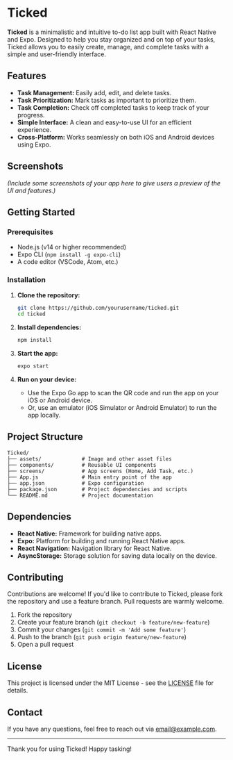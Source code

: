 # Ticked

**Ticked** is a minimalistic and intuitive to-do list app built with React Native and Expo. Designed to help you stay organized and on top of your tasks, Ticked allows you to easily create, manage, and complete tasks with a simple and user-friendly interface.

## Features

- **Task Management:** Easily add, edit, and delete tasks.
- **Task Prioritization:** Mark tasks as important to prioritize them.
- **Task Completion:** Check off completed tasks to keep track of your progress.
- **Simple Interface:** A clean and easy-to-use UI for an efficient experience.
- **Cross-Platform:** Works seamlessly on both iOS and Android devices using Expo.

## Screenshots

*(Include some screenshots of your app here to give users a preview of the UI and features.)*

## Getting Started

### Prerequisites

- Node.js (v14 or higher recommended)
- Expo CLI (`npm install -g expo-cli`)
- A code editor (VSCode, Atom, etc.)

### Installation

1. **Clone the repository:**

   ```bash
   git clone https://github.com/yourusername/ticked.git
   cd ticked
   

2. **Install dependencies:**

   ```bash
   npm install
   ```

3. **Start the app:**

   ```bash
   expo start
   ```

4. **Run on your device:**
   - Use the Expo Go app to scan the QR code and run the app on your iOS or Android device.
   - Or, use an emulator (iOS Simulator or Android Emulator) to run the app locally.

## Project Structure

```
Ticked/
├── assets/             # Image and other asset files
├── components/         # Reusable UI components
├── screens/            # App screens (Home, Add Task, etc.)
├── App.js              # Main entry point of the app
├── app.json            # Expo configuration
├── package.json        # Project dependencies and scripts
└── README.md           # Project documentation
```

## Dependencies

- **React Native:** Framework for building native apps.
- **Expo:** Platform for building and running React Native apps.
- **React Navigation:** Navigation library for React Native.
- **AsyncStorage:** Storage solution for saving data locally on the device.

## Contributing

Contributions are welcome! If you'd like to contribute to Ticked, please fork the repository and use a feature branch. Pull requests are warmly welcome.

1. Fork the repository
2. Create your feature branch (`git checkout -b feature/new-feature`)
3. Commit your changes (`git commit -m 'Add some feature'`)
4. Push to the branch (`git push origin feature/new-feature`)
5. Open a pull request

## License

This project is licensed under the MIT License - see the [LICENSE](LICENSE) file for details.

## Contact

If you have any questions, feel free to reach out via [email@example.com](mailto:email@example.com).


---

Thank you for using Ticked! Happy tasking!
